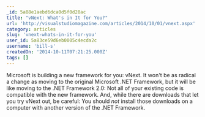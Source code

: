 ```yaml
---
_id: 5a88e1aebd6dca0d5f0d28ac
title: "vNext: What's in It for You?"
url: 'http://visualstudiomagazine.com/articles/2014/10/01/vnext.aspx'
category: articles
slug: 'vnext-whats-in-it-for-you'
user_id: 5a83ce59d6eb0005c4ecda2c
username: 'bill-s'
createdOn: '2014-10-11T07:21:25.000Z'
tags: []
---
```


Microsoft is building a new framework for you: vNext. It won't be as radical a change as moving to the original Microsoft .NET Framework, but it will be like moving to the .NET Framework 2.0: Not all of your existing code is compatible with the new framework. And, while there are downloads that let you try vNext out, be careful: You should <em>not</em> install those downloads on a computer with another version of the .NET Framework.
